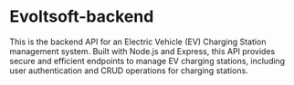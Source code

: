 # Evoltsoft-backend
This is the backend API for an Electric Vehicle (EV) Charging Station management system. Built with Node.js and Express, this API provides secure and efficient endpoints to manage EV charging stations, including user authentication and CRUD operations for charging stations.
